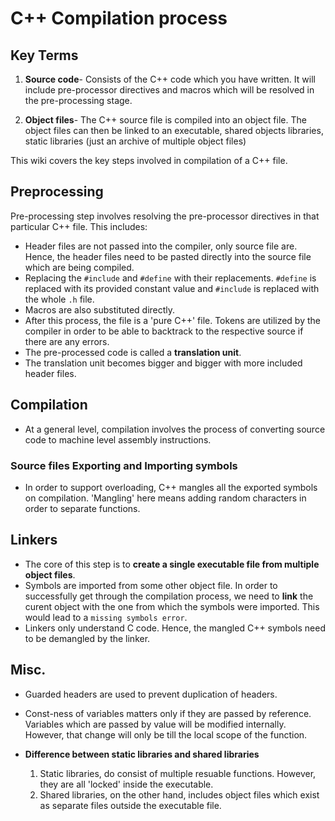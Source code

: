 # C++ Compilation process

## Key Terms

1. **Source code**- Consists of the C++ code which you have written. It will include pre-processor directives and macros which will be resolved in the pre-processing stage.

2. **Object files**- The C++ source file is compiled into an object file. The object files can then be linked to an executable, shared objects libraries, static libraries (just an archive of multiple object files)

This wiki covers the key steps involved in compilation of a C++ file.

## Preprocessing

Pre-processing step involves resolving the pre-processor directives in that particular C++ file. This includes:

* Header files are not passed into the compiler, only source file are. Hence, the header files need to be pasted directly into the source file which are being compiled. 
* Replacing the `#include` and `#define` with their replacements. `#define` is replaced with its provided constant value and `#include` is replaced with the whole `.h` file.
* Macros are also substituted directly.
* After this process, the file is a 'pure C++' file. Tokens are utilized by the compiler in order to be able to backtrack to the respective source if there are any errors.
* The pre-processed code is called a **translation unit**.
* The translation unit becomes bigger and bigger with more included header files. 


## Compilation 

* At a general level, compilation involves the process of converting source code to machine level assembly instructions. 

### Source files Exporting and Importing symbols 

* In order to support overloading, C++ mangles all the exported symbols on compilation. 'Mangling' here means adding random characters in order to separate functions. 

## Linkers
* The core of this step is to **create a single executable file from multiple object files**. 
* Symbols are imported from some other object file. In order to successfully get through the compilation process, we need to **link** the curent object with the one from which the symbols were imported. This would lead to a `missing symbols error`. 
* Linkers only understand C code. Hence, the mangled C++ symbols need to be demangled by the linker. 


## Misc.
* Guarded headers are used to prevent duplication of headers. 
* Const-ness of variables matters only if they are passed by reference. Variables which are passed by value will be modified internally. However, that change will only be till the local scope of the function.


* **Difference between static libraries and shared libraries**

  1. Static libraries, do consist of multiple resuable functions. However, they are all 'locked' inside the executable. 
  2. Shared libraries, on the other hand, includes object files which exist as separate files outside the executable file. 